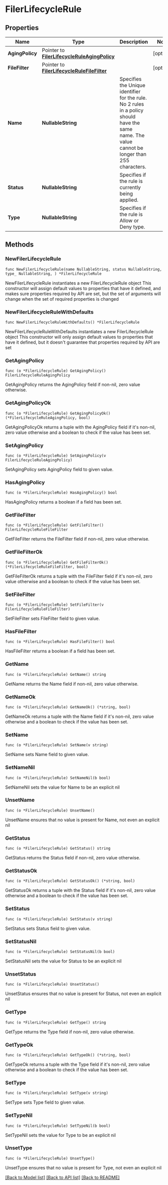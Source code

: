 # FilerLifecycleRule

## Properties

Name | Type | Description | Notes
------------ | ------------- | ------------- | -------------
**AgingPolicy** | Pointer to [**FilerLifecycleRuleAgingPolicy**](FilerLifecycleRuleAgingPolicy.md) |  | [optional] 
**FileFilter** | Pointer to [**FilerLifecycleRuleFileFilter**](FilerLifecycleRuleFileFilter.md) |  | [optional] 
**Name** | **NullableString** | Specifies the Unique identifier for the rule. No 2 rules in a policy should have the same name. The value cannot be longer than 255 characters. | 
**Status** | **NullableString** | Specifies if the rule is currently being applied. | 
**Type** | **NullableString** | Specifies if the rule is Allow or Deny type. | 

## Methods

### NewFilerLifecycleRule

`func NewFilerLifecycleRule(name NullableString, status NullableString, type_ NullableString, ) *FilerLifecycleRule`

NewFilerLifecycleRule instantiates a new FilerLifecycleRule object
This constructor will assign default values to properties that have it defined,
and makes sure properties required by API are set, but the set of arguments
will change when the set of required properties is changed

### NewFilerLifecycleRuleWithDefaults

`func NewFilerLifecycleRuleWithDefaults() *FilerLifecycleRule`

NewFilerLifecycleRuleWithDefaults instantiates a new FilerLifecycleRule object
This constructor will only assign default values to properties that have it defined,
but it doesn't guarantee that properties required by API are set

### GetAgingPolicy

`func (o *FilerLifecycleRule) GetAgingPolicy() FilerLifecycleRuleAgingPolicy`

GetAgingPolicy returns the AgingPolicy field if non-nil, zero value otherwise.

### GetAgingPolicyOk

`func (o *FilerLifecycleRule) GetAgingPolicyOk() (*FilerLifecycleRuleAgingPolicy, bool)`

GetAgingPolicyOk returns a tuple with the AgingPolicy field if it's non-nil, zero value otherwise
and a boolean to check if the value has been set.

### SetAgingPolicy

`func (o *FilerLifecycleRule) SetAgingPolicy(v FilerLifecycleRuleAgingPolicy)`

SetAgingPolicy sets AgingPolicy field to given value.

### HasAgingPolicy

`func (o *FilerLifecycleRule) HasAgingPolicy() bool`

HasAgingPolicy returns a boolean if a field has been set.

### GetFileFilter

`func (o *FilerLifecycleRule) GetFileFilter() FilerLifecycleRuleFileFilter`

GetFileFilter returns the FileFilter field if non-nil, zero value otherwise.

### GetFileFilterOk

`func (o *FilerLifecycleRule) GetFileFilterOk() (*FilerLifecycleRuleFileFilter, bool)`

GetFileFilterOk returns a tuple with the FileFilter field if it's non-nil, zero value otherwise
and a boolean to check if the value has been set.

### SetFileFilter

`func (o *FilerLifecycleRule) SetFileFilter(v FilerLifecycleRuleFileFilter)`

SetFileFilter sets FileFilter field to given value.

### HasFileFilter

`func (o *FilerLifecycleRule) HasFileFilter() bool`

HasFileFilter returns a boolean if a field has been set.

### GetName

`func (o *FilerLifecycleRule) GetName() string`

GetName returns the Name field if non-nil, zero value otherwise.

### GetNameOk

`func (o *FilerLifecycleRule) GetNameOk() (*string, bool)`

GetNameOk returns a tuple with the Name field if it's non-nil, zero value otherwise
and a boolean to check if the value has been set.

### SetName

`func (o *FilerLifecycleRule) SetName(v string)`

SetName sets Name field to given value.


### SetNameNil

`func (o *FilerLifecycleRule) SetNameNil(b bool)`

 SetNameNil sets the value for Name to be an explicit nil

### UnsetName
`func (o *FilerLifecycleRule) UnsetName()`

UnsetName ensures that no value is present for Name, not even an explicit nil
### GetStatus

`func (o *FilerLifecycleRule) GetStatus() string`

GetStatus returns the Status field if non-nil, zero value otherwise.

### GetStatusOk

`func (o *FilerLifecycleRule) GetStatusOk() (*string, bool)`

GetStatusOk returns a tuple with the Status field if it's non-nil, zero value otherwise
and a boolean to check if the value has been set.

### SetStatus

`func (o *FilerLifecycleRule) SetStatus(v string)`

SetStatus sets Status field to given value.


### SetStatusNil

`func (o *FilerLifecycleRule) SetStatusNil(b bool)`

 SetStatusNil sets the value for Status to be an explicit nil

### UnsetStatus
`func (o *FilerLifecycleRule) UnsetStatus()`

UnsetStatus ensures that no value is present for Status, not even an explicit nil
### GetType

`func (o *FilerLifecycleRule) GetType() string`

GetType returns the Type field if non-nil, zero value otherwise.

### GetTypeOk

`func (o *FilerLifecycleRule) GetTypeOk() (*string, bool)`

GetTypeOk returns a tuple with the Type field if it's non-nil, zero value otherwise
and a boolean to check if the value has been set.

### SetType

`func (o *FilerLifecycleRule) SetType(v string)`

SetType sets Type field to given value.


### SetTypeNil

`func (o *FilerLifecycleRule) SetTypeNil(b bool)`

 SetTypeNil sets the value for Type to be an explicit nil

### UnsetType
`func (o *FilerLifecycleRule) UnsetType()`

UnsetType ensures that no value is present for Type, not even an explicit nil

[[Back to Model list]](../README.md#documentation-for-models) [[Back to API list]](../README.md#documentation-for-api-endpoints) [[Back to README]](../README.md)


